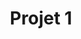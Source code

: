 ---
title: Projet 1
position_number: 2
parameters:
  - name:
    content:
content_markdown: |-
  # Objectif
  **Créer un CV en HTML5/CSS3 et le publier sur GitHub Pages.**

  # Instructions
  1. **Créez une page HTML5** qui contient les informations suivantes :
      - Une photo de profil
      - Un titre
      - Un paragraphe de présentation
      - Des informations de contact (adresse e-mail, numéro de téléphone, etc.)
      - Une liste de compétences
      - Une liste d’expériences professionnelles
      - Une liste de formations académiques
      - Une liste de centres d’intérêt
      
    **Utilisez CSS3** pour mettre en forme votre page et la rendre responsive.
  2. **Créez un compte GitHub** si vous n’en avez pas déjà un.
  3. **Créez un nouveau dépôt sur GitHub** pour votre CV.
  4. **Publiez votre CV sur GitHub Pages.**

  # Annexes
  - [HTML5 Cheatsheet](https://websitesetup.org/html5-cheat-sheet/)
  - [CSS3 Cheatsheet](https://websitesetup.org/css3-cheat-sheet/)
  - [GitHub Pages Guide](https://guides.github.com/features/pages/)
  {: .info }
left_code_blocks:
  - code_block: |-

    title:
    language:
---